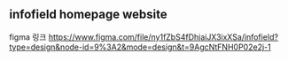 ## infofield homepage website

figma 링크
https://www.figma.com/file/ny1fZbS4fDhjaiJX3ixXSa/infofield?type=design&node-id=9%3A2&mode=design&t=9AgcNtFNH0P02e2j-1

